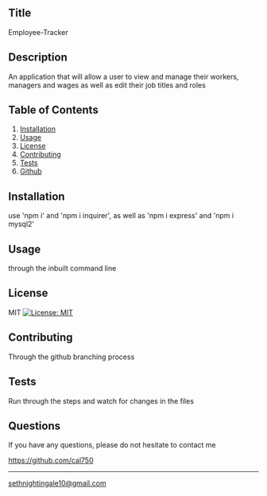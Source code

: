 ## Title
  Employee-Tracker
  
  ## Description 
  An application that will allow a user to view and manage their workers, managers and wages as well as edit their job titles and roles
    
  ## Table of Contents
  1. [Installation](#Installation)
  2. [Usage](#Usage)
  3. [License](#License)
  4. [Contributing](#Contributing)
  5. [Tests](#Tests)
  6. [Github](#Questions)
  
  ## Installation
  use 'npm i' and 'npm i inquirer', as well as 'npm i express' and 'npm i mysql2'
  
  ## Usage
  through the inbuilt command line
  
  ## License
  MIT [![License: MIT](https://img.shields.io/badge/License-MIT-yellow.svg)](https://opensource.org/licenses/MIT)
  
  ## Contributing
  Through the github branching process
  
  ## Tests
  Run through the steps and watch for changes in the files
  
  ## Questions

  If you have any questions, please do not hesitate to
  contact me
  
  https://github.com/cal750
  - - -
  sethnightingale10@gmail.com
    
